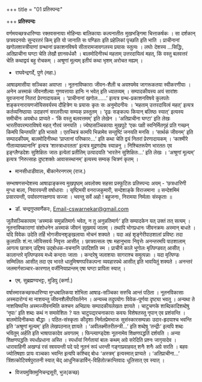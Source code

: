 +++
title = "01 प्रतिस्पन्दः"

+++
**प्रतिस्पन्दः**

वर्णमयच्छत्रधारिण्याः रक्तवसनायाः मोहिन्याः बालिकायाः कल्पनातीतः मुखभङ्गिमा चित्ताकर्षकः । सा दर्शकान् छत्रवदनयोः सुन्दरतरं किम् इति यो जानाति सः पण्डितः इति प्रहेलिकां पृच्छति इति भाति । प्राचीनानां खगोलशास्त्रीयाणां ग्रन्थानां प्रकाशनविषये सीतारामजावगलस्य प्रयासः स्तुत्यः । लघोः देशस्य ...सिद्धिः, अतिप्राचीना घण्टा चेति लेखौ ज्ञानवर्धकौ । बालमोदिनीस्थं महताम् उत्तरदायित्वं महत्, किं वस्तु बलवत्तरं चेति कथाद्वयं बहु रोचकम् । अश्रूणां मूल्यम् इतीयं कथा भृशम् अरोचत मह्यम् ।

- राघवेन्द्रगर्दे, पुणे (महा.)

आषाढमासीया सञ्चिका अवाप्ता । नूतनाविष्काराः जीवन-शैली च अवश्यमेव जागरूकतया स्वीकरणीयाः । अनेन अस्माकं जीवनशैल्याः गुणवत्तायाः हानिः न भवेत् इति ध्यातव्यम् । सम्पादकीयस्य अयं सारांशः युवजनानां नितरां प्रेरणादायकम् । ‘प्राचीनानां खगोल......’ इत्यत्र ग्रन्थ-प्रकाशनविषये कुलपतेः शङ्करनारायणजोयिसवर्यस्य दौहित्रेण यः प्रयासः कृतः सः अनुमोदनीयः । ‘महताम् उत्तरदायित्वं महत्’ इत्यत्र कर्तव्यनिष्ठायाः उदाहरणं सरलरीत्या सम्यक् प्रस्तुतम् । ‘दृढः सङ्कल्पः कियान् बलिष्ठः स्यात्’ इत्यस्य समीचीनः अवबोधः प्राप्यते - ‘किं वस्तु बलवत्तमम्’ इति लेखेन । ‘अतिप्राचीना घण्टा’ इति लेखः भारतीयपरम्पराविषये महत् गौरवं जनयति । ज्येष्ठसञ्चिकायाः मुखपुटे ‘एकः पक्षी स्वनिर्मितगृहं प्रति गच्छन् किमपि चिन्तयति’ इति भासते । एतच्चित्रं कामपि भिन्नामेव सन्तुष्टिं जनयति मनसि । ‘सार्थकं जीवनम्’ इति सम्पादकीयम्, बालमोदिनीस्था ‘प्राप्तानां परिष्कारः...’ इति कथा चेति द्वयं नितरां प्रेरणादायकम् । ‘काश्मीरे गीताव्याख्यानानि’ इत्यत्र ‘शास्त्राधारतता’ इत्यत्र मुद्रणदोषः स्यान्ननु । निश्चितरूपेण भारततः एव इङ्ग्लैण्डदेशः सुशिक्षितः जातः इत्येतां प्रतीतिम् उत्पादयति ‘भारतेन सुशिक्षितः...’ इति लेखः । ‘अश्रूणां मूल्यम्’ इत्यत्र ‘निरुत्साहः दुष्टशक्तेः आवासस्थानम्’ इत्यस्य सम्यक् चित्रणं कृतम् ।

- मानसीधाडीवालः, बीकानेरनगरम् (राज.)

सम्भाषणसन्देशस्य आषाढाङ्कस्य मुखपृष्ठम् अवलोक्य सहसा प्रस्फुटितः प्रतिस्पन्दः अयम् - ‘छत्रधारिणी मुग्धा बाला, निवारयन्ती वर्षाधाराः । सृष्टिमयी वनराजकुमारी, सन्देशाङ्के विराजमाना ॥ सन्देशमिमं प्रसारयन्ती, पर्यावरणरक्षणाय सज्जा । भवन्तु सर्वे अहो ! बहुजनाः, निरामया निर्मलाः संस्कृताः ॥

- डॉ. चन्द्रगुप्तवर्णेकरः, Email-cswarnekar@gmail.com

जुलैसञ्चिकायाम् ‘अस्माकं समुन्नतिमार्गः भवेत्, न तु अनुन्नतिमार्गः’ इति सम्पादकेन यत् उक्तं तत् सत्यम् । नूतनाविष्काराणां संशोधनेन अस्माकं जीवनं सुखमयं जातम् । तथापि भोगप्रधानः जीवनक्रमः अस्मान् बाधते । यदि विवेकः उदेति तर्हि भोगजीवनशृङ्खलायाः मोचनं शक्यते । यदा अहं शृङ्गेरीपाठशालां प्रविष्टः तदा कुलपतिः शं.ना.जोयिसवर्यः निवृत्तः आसीत् । छात्रवत्सलः एषः महानुभावः निवृत्तेः अनन्तरमपि पाठशालाम् आगत्य छात्रान् उद्दिश्य उद्बोधक-वचनानि उपदिशति स्म । प्राचीने काले भूगोलः मृत्पिण्डवत् आसीत् । कालान्तरे मृत्पिण्डस्य मध्ये कन्दराः जाताः । कन्दरेषु जलाशयाः सागराश्च समुत्पन्नाः । यदा मृत्पिण्डः सम्मिलितः आसीत् तदा एव भारते धातुमिश्रणपरिकल्पना व्यवहारपथे आसीत् इति भावयितुं शक्यते । अनन्तरं जलमार्गसञ्चार-कारणात् वर्जीनियाप्रान्तम् एषा घण्टा प्रापिता स्यात् ।

- एम्. सुब्रह्मण्यभट्टः, मुडिपु (कर्णा.)

वर्षास्मारकच्छत्रधारिण्या मुग्धबालिकया शोभिता आषाढ-सञ्चिका सरुचि आन्तं पठिता । नूतनविकासाः अस्मदारोग्यं मा नाशयन्तु जीवनशैलीपरिवर्तनेन । अन्यच्च तदुपयोगः विवेक-पूर्णया दृष्ट्या भवतु । अन्यथा ते नाशयिष्यन्ति अस्मज्जीवनमिति कश्चन अभिप्रायः सम्पादकीयलेखतः ज्ञायते । चाटुचणके शाब्दिकादिशब्देषु ‘नृपाः’ इति शब्दः कथं न समावेशितः ? यतः चाटुपद्यरचनाकाराः कवयः विशेषतस्तु नृपान् एव प्रशंसन्ति । बालमोदिनीकथाः बौद्धाः । पठित-संस्कृताः कीदृशाः निर्मलप्रेमभाजः सुसंस्कारसम्पन्नाः उदार-हृदयाश्च भवन्ति इति ‘अश्रूणां मूल्यम्’ इति लेखपठनात्  ज्ञायते । ‘अवीलक्ष्मीतरीतन्त्री...’ इति शब्देषु ‘तन्द्रीः’ इत्यपि शब्दः भवितुम् अर्हति इति भाषापाकादेव अवगतम् । फिन्ल्याण्ड्देशः नूतनामेव शिक्षणपद्धतिं दर्शयति । अन्या शिक्षणपद्धतिः स्पर्धाप्रधाना अस्ति । स्पर्धायां निर्गतायां बालः कथम् अग्रे सरेदिति प्रश्नः जागृयादेव । धारावाहिनी अखण्डं रसं स्रावयन्ती पदे पदे नूतनं रूपं धरन्ती गङ्गाप्रवाहवत् शनैः शनैः अग्रे सरति । बहवः ज्योतिषज्ञाः प्रायः वञ्चकाः भवन्ति इत्यपि कश्चिद् बोधः ‘अस्त्रम्’ इत्यस्मात् प्राप्यते । ‘अतिप्राचीना...’ त्रिंशत्कोटिवर्षपुरातनी स्यात् चेद् आधुनिकडार्विन्-विहितोत्क्रान्तिवादः धूलिसात् एव स्यात् ।

- विजयमुक्तिमुनिचन्द्रसूरी, भुज(कच्छ)
